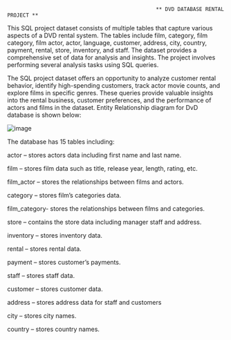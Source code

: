                                                     ** DVD DATABASE RENTAL PROJECT **

This SQL project dataset consists of multiple tables that capture various aspects of a DVD rental system. The tables include film, category, film category, film actor, actor, language, customer, address, city, country, payment, rental, store, inventory, and staff. The dataset provides a comprehensive set of data for analysis and insights. The project involves performing several analysis tasks using SQL queries.

The SQL project dataset offers an opportunity to analyze customer rental behavior, identify high-spending customers, track actor movie counts, and explore films in specific genres. These queries provide valuable insights into the rental business, customer preferences, and the performance of actors and films in the dataset. 
Entity Relationship diagram for DvD database is shown below:



 ![image](https://github.com/Saumya2023/SQL-project/assets/147556091/1c449a82-2d23-4267-8314-8031cd9c0aec)

The database has 15 tables including:

actor – stores actors data including first name and last name.

film – stores film data such as title, release year, length, rating, etc.

film_actor – stores the relationships between films and actors.

category – stores film’s categories data.

film_category- stores the relationships between films and categories.

store – contains the store data including manager staff and address.

inventory – stores inventory data.

rental – stores rental data.

payment – stores customer’s payments.

staff – stores staff data.

customer – stores customer data.

address – stores address data for staff and customers

city – stores city names.

country – stores country names.

